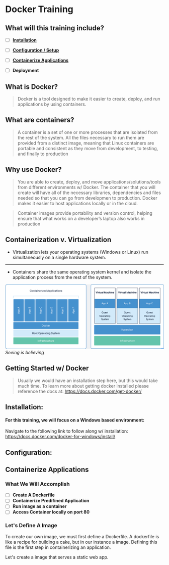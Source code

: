# Docker Training

## What will this training include?
- [ ]	[**Installation**](#installation)
- [ ]	[**Configuration / Setup**](#configuration)
- [ ]	[**Containerize Applications**](#containerize-applications)
- [ ]	**Deployment**


## What is Docker?
> Docker is a tool designed to make it easier to create, deploy, and run applications by using containers.

## What are containers?
> A container is a set of one or more processes that are isolated from the rest of the system. All the files necessary to run them are provided from a distinct image, meaning that Linux containers are portable and consistent as they move from development, to testing, and finally to production

## Why use Docker?
> You are able to create, deploy, and move applications/solutions/tools from different environments w/ Docker. The container that you will create will have all of the necessary libraries, dependencies and files needed so that you can go from developmen to production. Docker makes it easier to host applications locally or in the cloud.

> Container images provide portability and version control, helping ensure that what works on a developer’s laptop also works in production

## Containerization v. Virtualization
* Virtualization lets your operating systems (Windows or Linux) run simultaneously on a single hardware system.  
---
* Containers share the same operating system kernel and isolate the application process from the rest of the system.


![ContainerVSVirtualization](container-virtual.png)
*Seeing is believing*

## Getting Started w/ Docker
> Usually we would have an installation step here, but this would take much time. To learn more about getting docker installed please reference the docs at: https://docs.docker.com/get-docker/

## Installation:
#### For this training, we will focus on a Windows based environment:
Navigate to the following link to follow along w/ installation: https://docs.docker.com/docker-for-windows/install/

## Configuration:

## Containerize Applications
### What We Will Accomplish
- [ ] **Create A Dockerfile**
- [ ] **Containerize Predifined Application**
- [ ] **Run image as a container**
- [ ] **Access Container locally on port 80**

### Let's Define A Image
To create our own image, we must first define a Dockerfile. A dockerfile is like a recipe for building a cake, but in our instance a image. Defining this file is the first step in containerizing an application.

Let's create a image that serves a static web app.
